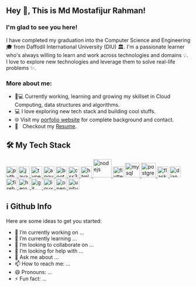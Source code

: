 ## Hey 👋, This is Md Mostafijur Rahman!

### I'm glad to see you here!
I have completed my graduation into the Computer Science and Engineering 🎓 from Daffodil International University (DIU) 🏛. I'm a passionate learner who's always willing to learn and work across technologies and domains 💡. I love to explore new technologies and leverage them to solve real-life problems ✨.
### More about me:

- 👨💻 Currently working, learning and growing my skillset in Cloud Computing, data structures and algorithms.
- 💻   I love exploring new tech stack and building cool stuffs.
  <li>🌐 Visit my <a href="https://shubhro.me" rel="nofollow">porfolio website</a> for complete background and contact.</li>
  <li>📝 &nbsp; Checkout my <a href="https://shubhro.me/dec21v5.pdf" rel="nofollow">Resume</a>.</li>

## 🛠  My Tech Stack
<p dir="auto"><a href="https://www.python.org" rel="nofollow"> <img src="/manumanoj0010/manumanoj0010/raw/main/images/python.png" alt="python" width="30" height="30" style="max-width: 100%;"> </a><a href="https://developer.mozilla.org/en-US/docs/Web/JavaScript" rel="nofollow"> <img src="/manumanoj0010/manumanoj0010/raw/main/images/javascript.png" alt="javascript" width="30" height="30" style="max-width: 100%;"> </a>   <a href="https://www.typescriptlang.org/" rel="nofollow"> <img src="/manumanoj0010/manumanoj0010/raw/main/images/typescript.png" alt="typescript" width="30" height="30" style="max-width: 100%;"> </a><a href="https://angular.io" rel="nofollow"><img src="/manumanoj0010/manumanoj0010/raw/main/images/angular.png" alt="angularjs" width="30" height="30" style="max-width: 100%;"> </a> <a href="https://getbootstrap.com" rel="nofollow"> <img src="/manumanoj0010/manumanoj0010/raw/main/images/bootstrap.png" alt="bootstrap" width="30" height="30" style="max-width: 100%;"> </a> <a href="https://www.w3schools.com/css/" rel="nofollow"> <img src="/manumanoj0010/manumanoj0010/raw/main/images/css.png" alt="css3" width="30" height="30" style="max-width: 100%;"> </a><a href="https://www.w3.org/html/" rel="nofollow"> <img src="/manumanoj0010/manumanoj0010/raw/main/images/html.png" alt="html5" width="30" height="30" style="max-width: 100%;"> </a>  <a href="https://nodejs.org" rel="nofollow"> <img src="/manumanoj0010/manumanoj0010/raw/main/images/nodejs.png" alt="nodejs" width="50" height="50" style="max-width: 100%;"> </a>  <a href="https://flutter.dev" rel="nofollow"> <img src="/manumanoj0010/manumanoj0010/raw/main/images/flutter.png" alt="flutter" width="30" height="30" style="max-width: 100%;"></a>  <a href="https://www.mysql.com/" rel="nofollow"> <img src="/manumanoj0010/manumanoj0010/raw/main/images/mysql.png" alt="mysql" width="40" height="40" style="max-width: 100%;"></a><a href="https://www.postgresql.org" rel="nofollow"> <img src="/manumanoj0010/manumanoj0010/raw/main/images/postgresql.png" alt="postgresql" width="40" height="40" style="max-width: 100%;"> </a> <a href="https://flask.palletsprojects.com/" rel="nofollow"> <img src="https://camo.githubusercontent.com/0cbb9cdab53ebf1a46cb81b884ab4d76626eb3ae0507381a4335372329c4b805/68747470733a2f2f7777772e766563746f726c6f676f2e7a6f6e652f6c6f676f732f706f636f6f5f666c61736b2f706f636f6f5f666c61736b2d69636f6e2e737667" alt="flask" width="30" height="30" data-canonical-src="https://www.vectorlogo.zone/logos/pocoo_flask/pocoo_flask-icon.svg" style="max-width: 100%;"> </a><a href="https://www.djangoproject.com/" rel="nofollow"> <img src="/manumanoj0010/manumanoj0010/raw/main/images/django.png" alt="django" width="30" height="30" style="max-width: 100%;"> </a>  <a href="https://firebase.google.com/" rel="nofollow"> <img src="/manumanoj0010/manumanoj0010/raw/main/images/firebase.png" alt="firebase" width="30" height="30" style="max-width: 100%;"> </a> <a href="https://heroku.com" rel="nofollow"> <img src="/manumanoj0010/manumanoj0010/raw/main/images/heroku.png" alt="heroku" width="30" height="30" style="max-width: 100%;"> </a> <a href="https://git-scm.com/" rel="nofollow"> <img src="/manumanoj0010/manumanoj0010/raw/main/images/git.png" alt="git" width="30" height="30" style="max-width: 100%;"> </a>  <a href="https://www.linux.org/" rel="nofollow"> <img src="/manumanoj0010/manumanoj0010/raw/main/images/kali.png" alt="linux" width="30" height="30" style="max-width: 100%;"> </a> <a href="https://opencv.org/" rel="nofollow"> <img src="https://camo.githubusercontent.com/de6ed745c22f7f8b8f8ef981a7ea194e4cb5d106e84a272fe283cae357c9abc5/68747470733a2f2f7777772e766563746f726c6f676f2e7a6f6e652f6c6f676f732f6f70656e63762f6f70656e63762d69636f6e2e737667" alt="opencv" width="30" height="30" data-canonical-src="https://www.vectorlogo.zone/logos/opencv/opencv-icon.svg" style="max-width: 100%;"> </a><a href="https://unity.com/" rel="nofollow"> <img src="/manumanoj0010/manumanoj0010/raw/main/images/unity.png" alt="unity" width="30" height="30" style="max-width: 100%;"> </a></p>

## ℹ️  Github Info
Here are some ideas to get you started:

- 🔭 I’m currently working on ...
- 🌱 I’m currently learning ...
- 👯 I’m looking to collaborate on ...
- 🤔 I’m looking for help with ...
- 💬 Ask me about ...
- 📫 How to reach me: ...
- 😄 Pronouns: ...
- ⚡ Fun fact: ...
